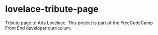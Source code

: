 # lovelace-tribute-page
Tribute page to Ada Lovelace. This project is part of the FreeCodeCamp Front End developer curriculum.
